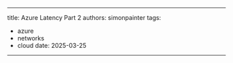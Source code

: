 ---

title: Azure Latency Part 2
authors: simonpainter
tags:
  - azure
  - networks
  - cloud
date: 2025-03-25

---